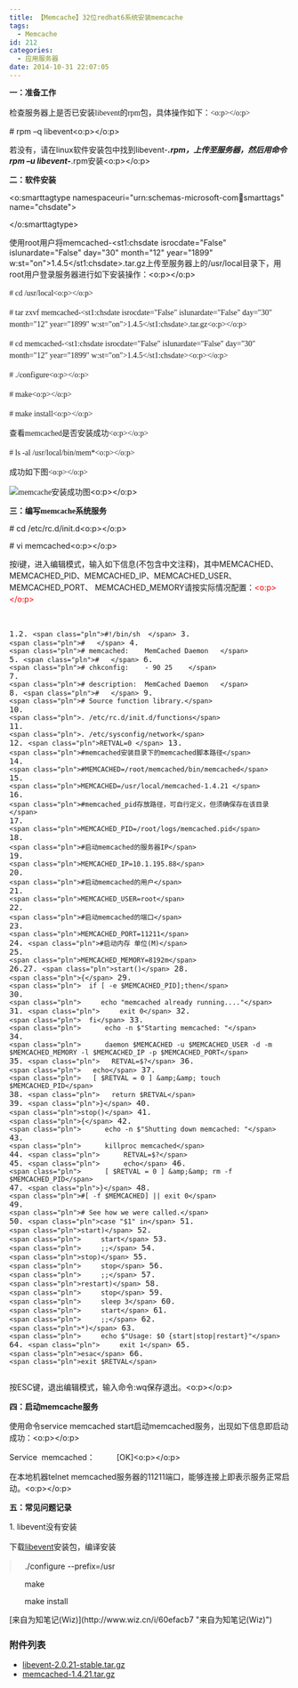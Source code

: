 ```yaml
---
title: 【Memcache】32位redhat6系统安装memcache
tags:
  - Memcache
id: 212
categories:
  - 应用服务器
date: 2014-10-31 22:07:05
---
```


<font face="宋体"><span style="line-height: 20.740739822387695px;">**一：准备工作**</span></font>

<span style="mso-bidi-font-size:
12.0pt;line-height:150%;font-family:宋体">检查服务器上是否已安装<span lang="EN-US">libevent</span>的<span lang="EN-US">rpm</span>包，具体操作如下：<span lang="EN-US"><o:p></o:p></span></span>

<!--more-->

<span lang="EN-US"># rpm –q
libevent<o:p></o:p></span>

<span style="font-family:宋体;
mso-ascii-font-family:&quot;Times New Roman&quot;;mso-hansi-font-family:&quot;Times New Roman&quot;">若没有，请在</span><span lang="EN-US">linux</span><span style="font-family:宋体;mso-ascii-font-family:&quot;Times New Roman&quot;;
mso-hansi-font-family:&quot;Times New Roman&quot;">软件安装包中找到</span><span lang="EN-US">libevent-***.rpm</span><span style="font-family:宋体;mso-ascii-font-family:&quot;Times New Roman&quot;;mso-hansi-font-family:
&quot;Times New Roman&quot;">，上传至服务器，然后用命令</span><span lang="EN-US">rpm –u libevent-***.rpm</span><span style="font-family:宋体;mso-ascii-font-family:&quot;Times New Roman&quot;;mso-hansi-font-family:
&quot;Times New Roman&quot;">安装</span><span lang="EN-US"><o:p></o:p></span>

<font face="宋体">**二：软件安装**</font>

<o:smarttagtype namespaceuri="urn:schemas-microsoft-com:office:smarttags" name="chsdate">

</o:smarttagtype>

<span style="font-family:宋体;
mso-ascii-font-family:&quot;Times New Roman&quot;;mso-hansi-font-family:&quot;Times New Roman&quot;">使用</span><span lang="EN-US">root</span><span style="font-family:宋体;mso-ascii-font-family:&quot;Times New Roman&quot;;
mso-hansi-font-family:&quot;Times New Roman&quot;">用户将</span><span lang="EN-US">memcached-<st1:chsdate isrocdate="False" islunardate="False" day="30" month="12" year="1899" w:st="on">1.4.5</st1:chsdate>.tar.gz</span><span style="font-family:宋体;mso-ascii-font-family:&quot;Times New Roman&quot;;mso-hansi-font-family:
&quot;Times New Roman&quot;">上传至服务器上的</span><span lang="EN-US">/usr/local</span><span style="font-family:宋体;mso-ascii-font-family:&quot;Times New Roman&quot;;mso-hansi-font-family:
&quot;Times New Roman&quot;">目录下，用</span><span lang="EN-US">root</span><span style="font-family:宋体;mso-ascii-font-family:&quot;Times New Roman&quot;;mso-hansi-font-family:
&quot;Times New Roman&quot;">用户登录服务器进行如下安装操作：</span><span lang="EN-US"><o:p></o:p></span>

<span lang="EN-US" style="mso-bidi-font-size:12.0pt;line-height:150%;font-family:宋体"># cd
/usr/local<o:p></o:p></span>

<span lang="EN-US" style="mso-bidi-font-size:12.0pt;line-height:150%;font-family:宋体"># tar zxvf memcached-<st1:chsdate isrocdate="False" islunardate="False" day="30" month="12" year="1899" w:st="on">1.4.5</st1:chsdate>.tar.gz<o:p></o:p></span>

<span lang="EN-US" style="mso-bidi-font-size:12.0pt;line-height:150%;font-family:宋体"># cd
memcached-<st1:chsdate isrocdate="False" islunardate="False" day="30" month="12" year="1899" w:st="on">1.4.5</st1:chsdate><o:p></o:p></span>

<span lang="EN-US" style="mso-bidi-font-size:12.0pt;line-height:150%;font-family:宋体"># ./configure<o:p></o:p></span>

<span lang="EN-US" style="mso-bidi-font-size:12.0pt;line-height:150%;font-family:宋体"># make<o:p></o:p></span>

<span lang="EN-US" style="mso-bidi-font-size:12.0pt;line-height:150%;font-family:宋体"># make
install<o:p></o:p></span>

<span style="mso-bidi-font-size:
12.0pt;line-height:150%;font-family:宋体">查看<span lang="EN-US">memcached</span>是否安装成功<span lang="EN-US"><o:p></o:p></span></span>

<span lang="EN-US" style="mso-bidi-font-size:12.0pt;line-height:150%;font-family:宋体"># ls -al
/usr/local/bin/mem*<o:p></o:p></span>

<span style="mso-bidi-font-size:
12.0pt;line-height:150%;font-family:宋体">成功如下图<span lang="EN-US"><o:p></o:p></span></span>

<span lang="EN-US" style="font-family:宋体;mso-no-proof:yes">![memcache安装成功图](http://helloword.1kapp.com/wp-content/uploads/2015/01/wpid-5175c3f9c8ec74ba2b63fde484e6719b_19ef15c9-03eb-4e80-a9e9-575550b1f116.gif)</span><span lang="EN-US"><o:p></o:p></span>

<span lang="EN-US" style="font-family:宋体;mso-no-proof:yes">**三：编写memcache系统服务**</span>

<span lang="EN-US" style="font-family:宋体;mso-no-proof:yes">

</span>

<span lang="EN-US"># cd
/etc/rc.d/init.d<o:p></o:p></span>

<span lang="EN-US"># vi memcached<o:p></o:p></span>

<span style="line-height: 150%;">按<span lang="EN-US">i</span>键，进入编辑模式，输入如下信息<span lang="EN-US">(</span>不包含中文注释<span lang="EN-US">)</span>，其中<span lang="EN-US">MEMCACHED</span>、<span lang="EN-US">MEMCACHED_PID</span>、<span lang="EN-US">MEMCACHED_IP</span>、<span lang="EN-US">MEMCACHED_USER</span>、<span lang="EN-US">MEMCACHED_PORT</span>、<span lang="EN-US"> MEMCACHED_MEMORY</span></span><span style="line-height: 150%;">请按实际情况配置</span><span style="line-height: 150%;">：<span lang="EN-US" style="color:red"><o:p></o:p></span></span>
<div><pre class="prettyprint linenums prettyprinted">

1.2.  `<span class="pln">#!/bin/sh  </span>`
3.  `<span class="pln">#   </span>`
4.  `<span class="pln"># memcached:    MemCached Daemon   </span>`
5.  `<span class="pln">#   </span>`
6.  `<span class="pln"># chkconfig:    - 90 25    </span>`
7.  `<span class="pln"># description:  MemCached Daemon   </span>`
8.  `<span class="pln">#   </span>`
9.  `<span class="pln"># Source function library.</span>`
10.  `<span class="pln">. /etc/rc.d/init.d/functions</span>`
11.  `<span class="pln">. /etc/sysconfig/network</span>`
12.  `<span class="pln">RETVAL=0 </span>`
13.  `<span class="pln">#memcached安装目录下的memcached脚本路径</span>`
14.  `<span class="pln">#MEMCACHED=/root/memcached/bin/memcached</span>`
15.  `<span class="pln">MEMCACHED=/usr/local/memcached-1.4.21
</span>`
16.  `<span class="pln">#memcached_pid存放路径，可自行定义，但须确保存在该目录</span>`
17.  `<span class="pln">MEMCACHED_PID=/root/logs/memcached.pid</span>`
18.  `<span class="pln">#启动memcached的服务器IP</span>`
19.  `<span class="pln">MEMCACHED_IP=10.1.195.88</span>`
20.  `<span class="pln">#启动memcached的用户</span>`
21.  `<span class="pln">MEMCACHED_USER=root</span>`
22.  `<span class="pln">#启动memcached的端口</span>`
23.  `<span class="pln">MEMCACHED_PORT=11211</span>`
24.  `<span class="pln">#启动内存 单位(M)</span>`
25.  `<span class="pln">MEMCACHED_MEMORY=8192m</span>`
26.27.  `<span class="pln">start()</span>`
28.  `<span class="pln">{</span>`
29.  `<span class="pln">  if [ -e $MEMCACHED_PID];then</span>`
30.  `<span class="pln">     echo "memcached already running...."</span>`
31.  `<span class="pln">     exit 0</span>`
32.  `<span class="pln">  fi</span>`
33.  `<span class="pln">      echo -n $"Starting memcached: "</span>`
34.  `<span class="pln">      daemon $MEMCACHED -u $MEMCACHED_USER -d -m $MEMCACHED_MEMORY -l $MEMCACHED_IP -p $MEMCACHED_PORT</span>`
35.  `<span class="pln">   RETVAL=$?</span>`
36.  `<span class="pln">   echo</span>`
37.  `<span class="pln">   [ $RETVAL = 0 ] &amp;&amp; touch $MEMCACHED_PID</span>`
38.  `<span class="pln">   return $RETVAL</span>`
39.  `<span class="pln">}</span>`
40.  `<span class="pln">stop()</span>`
41.  `<span class="pln">{</span>`
42.  `<span class="pln">      echo -n $"Shutting down memcached: "</span>`
43.  `<span class="pln">      killproc memcached</span>`
44.  `<span class="pln">      RETVAL=$?</span>`
45.  `<span class="pln">      echo</span>`
46.  `<span class="pln">      [ $RETVAL = 0 ] &amp;&amp; rm -f $MEMCACHED_PID</span>`
47.  `<span class="pln">}</span>`
48.  `<span class="pln">#[ -f $MEMCACHED] || exit 0</span>`
49.  `<span class="pln"># See how we were called.</span>`
50.  `<span class="pln">case "$1" in</span>`
51.  `<span class="pln">start)</span>`
52.  `<span class="pln">     start</span>`
53.  `<span class="pln">     ;;</span>`
54.  `<span class="pln">stop)</span>`
55.  `<span class="pln">     stop</span>`
56.  `<span class="pln">     ;;</span>`
57.  `<span class="pln">restart)</span>`
58.  `<span class="pln">     stop</span>`
59.  `<span class="pln">     sleep 3</span>`
60.  `<span class="pln">     start</span>`
61.  `<span class="pln">     ;;</span>`
62.  `<span class="pln">*)</span>`
63.  `<span class="pln">     echo $"Usage: $0 {start|stop|restart}"</span>`
64.  `<span class="pln">     exit 1</span>`
65.  `<span class="pln">esac</span>`
66.  `<span class="pln">exit $RETVAL</span>`</pre></div><div>

<span style="line-height: 150%;">按<span lang="EN-US">ESC</span>键，退出编辑模式，输入命令<span lang="EN-US">:wq</span>保存退出。<span lang="EN-US"><o:p></o:p></span></span>

<span style="line-height: 150%;">**四：启动memcache服务**</span>

<span style="line-height: 150%;">使用命令</span><span lang="EN-US" style="mso-bidi-font-size:12.0pt;line-height:150%">service memcached start</span><span style="line-height: 150%;">启动</span><span lang="EN-US" style="mso-bidi-font-size:12.0pt;line-height:150%">memcached</span><span style="line-height: 150%;">服务，出现如下信息即启动成功：</span><span lang="EN-US" style="mso-bidi-font-size:12.0pt;line-height:150%"><o:p></o:p></span>

<span lang="EN-US" style="mso-bidi-font-size:12.0pt;line-height:150%">Service&nbsp; memcached</span><span style="line-height: 150%;">：</span><span lang="EN-US" style="mso-bidi-font-size:12.0pt;line-height:150%">&nbsp;&nbsp;&nbsp;&nbsp;&nbsp;&nbsp;&nbsp;&nbsp;&nbsp; [OK]<o:p></o:p></span>

<span style="line-height: 150%;">在本地机器</span><span lang="EN-US" style="mso-bidi-font-size:12.0pt;line-height:150%">telnet memcached</span><span style="line-height: 150%;">服务器的</span><span lang="EN-US" style="mso-bidi-font-size:12.0pt;line-height:150%">11211</span><span style="line-height: 150%;">端口，能够连接上即表示服务正常启动。</span><span lang="EN-US" style="mso-bidi-font-size:12.0pt;line-height:150%"><o:p></o:p></span>

<span style="line-height: 20.740739822387695px;">**五：常见问题记录**</span>

<span style="line-height: 20.740739822387695px;">1.</span><span style="font-size: 10.5pt; line-height: 1.5;">&nbsp;libevent没有安装</span>

<span style="font-size: 10.5pt; line-height: 1.5;">下载</span><span style="font-size: 10.5pt; line-height: 1.5;">[libevent](http://libevent.org/)安装包，编译安装</span>

<p style="margin: 10px auto; padding: 0px;"><span style="font-family: 'Helvetica Neue', Helvetica, Arial, sans-serif; font-size: 16px; line-height: 19.5px; background-color: rgb(245, 245, 245); margin: 0px; padding: 0px;">&nbsp;</span><span style="margin: 0px; padding: 0px;"> &nbsp; &nbsp; &nbsp;./configure --prefix=/usr</span>

<span style="margin: 0px; padding: 0px;">&nbsp; &nbsp; &nbsp; &nbsp;make&nbsp;</span>

&nbsp; &nbsp; &nbsp; &nbsp;make install
</p></div>

<span lang="EN-US" style="font-family:宋体;mso-no-proof:yes">
</span>

<div>[来自为知笔记(Wiz)](http://www.wiz.cn/i/60efacb7 "来自为知笔记(Wiz)")</div>

<div>

### 附件列表

*   [libevent-2.0.21-stable.tar.gz](http://helloword.1kapp.com/wp-content/uploads/2015/01/wpid-5175c3f9c8ec74ba2b63fde484e6719b_libevent-2.0.21-stable.tar.gz)
*   [memcached-1.4.21.tar.gz](http://helloword.1kapp.com/wp-content/uploads/2015/01/wpid-5175c3f9c8ec74ba2b63fde484e6719b_memcached-1.4.21.tar.gz)</div>

&nbsp;